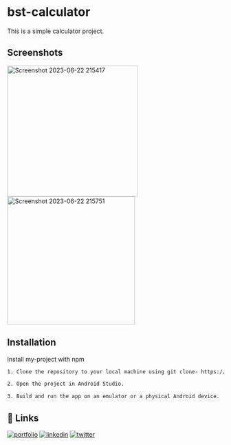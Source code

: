 # bst-calculator
This is a simple calculator project.


## Screenshots

<img width="304" alt="Screenshot 2023-06-22 215417" src="https://github.com/Soumyadipgithub/bst-calculator/assets/122915461/131dbaf0-80f3-4489-9661-7271923be118">
<img width="297" alt="Screenshot 2023-06-22 215751" src="https://github.com/Soumyadipgithub/bst-calculator/assets/122915461/6eb09e1d-8c87-4421-8e20-1c079a552683">


## Installation

Install my-project with npm

```bash
1. Clone the repository to your local machine using git clone- https://github.com/Soumyadipgithub/bst-calculator.git .

2. Open the project in Android Studio.

3. Build and run the app on an emulator or a physical Android device.
```
    
## 🔗 Links
[![portfolio](https://img.shields.io/badge/my_portfolio-000?style=for-the-badge&logo=ko-fi&logoColor=white)](https://katherineoelsner.com/)
[![linkedin](https://img.shields.io/badge/linkedin-0A66C2?style=for-the-badge&logo=linkedin&logoColor=white)](https://www.linkedin.com/)
[![twitter](https://img.shields.io/badge/twitter-1DA1F2?style=for-the-badge&logo=twitter&logoColor=white)](https://twitter.com/)
